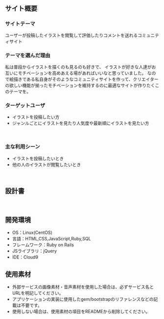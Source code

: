 # <!--Arts-->
​
## サイト概要
### サイトテーマ
ユーザーが投稿したイラストを閲覧して評価したりコメントを送れるコミュニティサイト
<!--何を『目的』とし、どのような『分類』なのかを簡潔に書く-->

### テーマを選んだ理由
私は普段からイラストを描くのも見るのも好きで、
イラストが好きな人達がお互いにモチベーションを高めあえる場があればいいなと思っていました。
なので絵描きである私自身がそのようなコミュニティサイトを作って、クリエイターの欲しい機能が揃ったモチベーションを維持するのに最適なサイトが作りたくこのテーマを。
<!--なぜこのようなテーマにしたかを説明する-->

### ターゲットユーザ
- イラストを投稿したい方
- ジャンルごとにイラストを見たり人気度や最新順にイラストを見たい方
<!--誰に使ってもらうかを具体的に記載する-->
​
### 主な利用シーン
- イラストを投稿したいとき
- 他の人のイラストが閲覧したいとき
<!--どのような時に使うのかの状況を記載すること-->
​
## 設計書
<!--テーマを設定・提出する時点では不要です-->
​
## 開発環境
- OS：Linux(CentOS)
- 言語：HTML,CSS,JavaScript,Ruby,SQL
- フレームワーク：Ruby on Rails
- JSライブラリ：jQuery
- IDE：Cloud9
​
## 使用素材
- 外部サービスの画像素材・音声素材を使用した場合は、必ずサービス名とURLを明記してください。
- アプリケーションの実装に使用したgem/bootstrapのリファレンスなどの記載は不要です。
- 使用しない場合は、使用素材の項目をREADMEから削除してください。